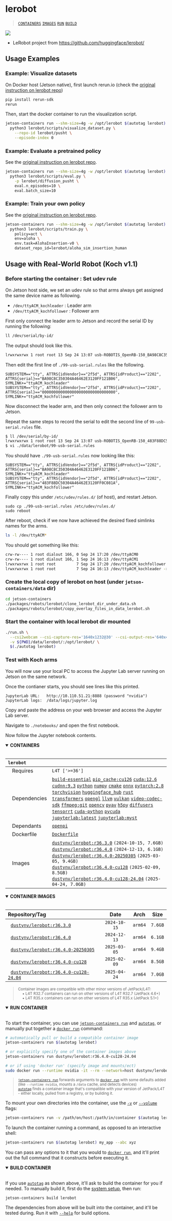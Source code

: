 # lerobot

> [`CONTAINERS`](#user-content-containers) [`IMAGES`](#user-content-images) [`RUN`](#user-content-run) [`BUILD`](#user-content-build)


<img src="https://github.com/user-attachments/assets/6a8967e1-f9dd-463f-906b-d9fd1f44450f">

* LeRobot project from https://github.com/huggingface/lerobot/

## Usage Examples

### Example: Visualize datasets

On Docker host (Jetson native), first launch rerun.io (check the [original instruction on lerobot repo](https://github.com/huggingface/lerobot/?tab=readme-ov-file#visualize-datasets))

```bash
pip install rerun-sdk
rerun
```

Then, start the docker container to run the visualization script.

```bash
jetson-containers run --shm-size=4g -w /opt/lerobot $(autotag lerobot) \
  python3 lerobot/scripts/visualize_dataset.py \
    --repo-id lerobot/pusht \
    --episode-index 0
```

### Example: Evaluate a pretrained policy

See the [original instruction on lerobot repo](https://github.com/huggingface/lerobot/?tab=readme-ov-file#evaluate-a-pretrained-policy).

```bash
jetson-containers run --shm-size=4g -w /opt/lerobot $(autotag lerobot) \
  python3 lerobot/scripts/eval.py \
    -p lerobot/diffusion_pusht \
    eval.n_episodes=10 \
    eval.batch_size=10
```

### Example: Train your own policy

See the [original instruction on lerobot repo](https://github.com/huggingface/lerobot/?tab=readme-ov-file#train-your-own-policy).

```bash
jetson-containers run --shm-size=4g -w /opt/lerobot $(autotag lerobot) \
  python3 lerobot/scripts/train.py \
    policy=act \
    env=aloha \
    env.task=AlohaInsertion-v0 \
    dataset_repo_id=lerobot/aloha_sim_insertion_human 
```

## Usage with Real-World Robot (Koch v1.1)

### Before starting the container : Set udev rule

On Jetson host side, we set an udev rule so that arms always get assigned the same device name as following.

- `/dev/ttyACM_kochleader`   : Leader arm
- `/dev/ttyACM_kochfollower` : Follower arm

First only connect the leader arm to Jetson and record the serial ID by running the following:

```bash
ll /dev/serial/by-id/
```

The output should look like this.

```bash
lrwxrwxrwx 1 root root 13 Sep 24 13:07 usb-ROBOTIS_OpenRB-150_BA98C8C350304A46462E3120FF121B06-if00 -> ../../ttyACM1
```

Then edit the first line of `./99-usb-serial.rules` like the following.

```
SUBSYSTEM=="tty", ATTRS{idVendor}=="2f5d", ATTRS{idProduct}=="2202", ATTRS{serial}=="BA98C8C350304A46462E3120FF121B06", SYMLINK+="ttyACM_kochleader"
SUBSYSTEM=="tty", ATTRS{idVendor}=="2f5d", ATTRS{idProduct}=="2202", ATTRS{serial}=="00000000000000000000000000000000", SYMLINK+="ttyACM_kochfollower"
```

Now disconnect the leader arm, and then only connect the follower arm to Jetson.

Repeat the same steps to record the serial to edit the second line of `99-usb-serial.rules` file.

```bash
$ ll /dev/serial/by-id/
lrwxrwxrwx 1 root root 13 Sep 24 13:07 usb-ROBOTIS_OpenRB-150_483F88DC50304A46462E3120FF0C081A-if00 -> ../../ttyACM0
$ vi ./data/lerobot/99-usb-serial.rules
```

You should have `./99-usb-serial.rules` now looking like this:

```
SUBSYSTEM=="tty", ATTRS{idVendor}=="2f5d", ATTRS{idProduct}=="2202", ATTRS{serial}=="BA98C8C350304A46462E3120FF121B06", SYMLINK+="ttyACM_kochleader"
SUBSYSTEM=="tty", ATTRS{idVendor}=="2f5d", ATTRS{idProduct}=="2202", ATTRS{serial}=="483F88DC50304A46462E3120FF0C081A", SYMLINK+="ttyACM_kochfollower"
```

Finally copy this under `/etc/udev/rules.d/` (of host), and restart Jetson.

```
sudo cp ./99-usb-serial.rules /etc/udev/rules.d/
sudo reboot
```

After reboot, check if we now have achieved the desired fixed simlinks names for the arms.

```bash
ls -l /dev/ttyACM*
```

You should get something like this:

```bash
crw-rw---- 1 root dialout 166, 0 Sep 24 17:20 /dev/ttyACM0
crw-rw---- 1 root dialout 166, 1 Sep 24 16:13 /dev/ttyACM1
lrwxrwxrwx 1 root root         7 Sep 24 17:20 /dev/ttyACM_kochfollower -> ttyACM0
lrwxrwxrwx 1 root root         7 Sep 24 16:13 /dev/ttyACM_kochleader -> ttyACM1
```

### Create the local copy of lerobot on host (under `jetson-containers/data` dir)

```bash
cd jetson-containers
./packages/robots/lerobot/clone_lerobot_dir_under_data.sh
./packages/robots/lerobot/copy_overlay_files_in_data_lerobot.sh
```

### Start the container with local lerobot dir mounted

```bash
./run.sh \
  --csi2webcam --csi-capture-res='1640x1232@30' --csi-output-res='640x480@30' \
  -v ${PWD}/data/lerobot/:/opt/lerobot/ \
  $(./autotag lerobot)
```

### Test with Koch arms

You will now use your local PC to access the Jupyter Lab server running on Jetson on the same network.

Once the contianer starts, you should see lines like this printed.

```
JupyterLab URL:   http://10.110.51.21:8888 (password "nvidia")
JupyterLab logs:  /data/logs/jupyter.log
```

Copy and paste the address on your web browser and access the Jupyter Lab server.

Navigate to `./notebooks/` and open the first notebook.

Now follow the Jupyter notebook contents.




<details open>
<summary><b><a id="containers">CONTAINERS</a></b></summary>
<br>

| **`lerobot`** | |
| :-- | :-- |
| &nbsp;&nbsp;&nbsp;Requires | `L4T ['>=36']` |
| &nbsp;&nbsp;&nbsp;Dependencies | [`build-essential`](/packages/build/build-essential) [`pip_cache:cu126`](/packages/cuda/cuda) [`cuda:12.6`](/packages/cuda/cuda) [`cudnn:9.3`](/packages/cuda/cudnn) [`python`](/packages/build/python) [`numpy`](/packages/numeric/numpy) [`cmake`](/packages/build/cmake/cmake_pip) [`onnx`](/packages/ml/onnx) [`pytorch:2.8`](/packages/pytorch) [`torchvision`](/packages/pytorch/torchvision) [`huggingface_hub`](/packages/llm/huggingface_hub) [`rust`](/packages/build/rust) [`transformers`](/packages/llm/transformers) [`opengl`](/packages/multimedia/opengl) [`llvm`](/packages/build/llvm) [`vulkan`](/packages/multimedia/vulkan) [`video-codec-sdk`](/packages/multimedia/video-codec-sdk) [`ffmpeg:git`](/packages/multimedia/ffmpeg) [`opencv`](/packages/cv/opencv) [`pyav`](/packages/multimedia/pyav) [`h5py`](/packages/build/h5py) [`diffusers`](/packages/diffusion/diffusers) [`tensorrt`](/packages/cuda/tensorrt) [`cuda-python`](/packages/cuda/cuda-python) [`pycuda`](/packages/cuda/pycuda) [`jupyterlab:latest`](/packages/code/jupyterlab) [`jupyterlab:myst`](/packages/code/jupyterlab) |
| &nbsp;&nbsp;&nbsp;Dependants | [`openpi`](/packages/robots/openpi) |
| &nbsp;&nbsp;&nbsp;Dockerfile | [`Dockerfile`](Dockerfile) |
| &nbsp;&nbsp;&nbsp;Images | [`dustynv/lerobot:r36.3.0`](https://hub.docker.com/r/dustynv/lerobot/tags) `(2024-10-15, 7.6GB)`<br>[`dustynv/lerobot:r36.4.0`](https://hub.docker.com/r/dustynv/lerobot/tags) `(2024-12-13, 6.1GB)`<br>[`dustynv/lerobot:r36.4.0-20250305`](https://hub.docker.com/r/dustynv/lerobot/tags) `(2025-03-05, 9.4GB)`<br>[`dustynv/lerobot:r36.4.0-cu128`](https://hub.docker.com/r/dustynv/lerobot/tags) `(2025-02-09, 8.5GB)`<br>[`dustynv/lerobot:r36.4.0-cu128-24.04`](https://hub.docker.com/r/dustynv/lerobot/tags) `(2025-04-24, 7.0GB)` |

</details>

<details open>
<summary><b><a id="images">CONTAINER IMAGES</a></b></summary>
<br>

| Repository/Tag | Date | Arch | Size |
| :-- | :--: | :--: | :--: |
| &nbsp;&nbsp;[`dustynv/lerobot:r36.3.0`](https://hub.docker.com/r/dustynv/lerobot/tags) | `2024-10-15` | `arm64` | `7.6GB` |
| &nbsp;&nbsp;[`dustynv/lerobot:r36.4.0`](https://hub.docker.com/r/dustynv/lerobot/tags) | `2024-12-13` | `arm64` | `6.1GB` |
| &nbsp;&nbsp;[`dustynv/lerobot:r36.4.0-20250305`](https://hub.docker.com/r/dustynv/lerobot/tags) | `2025-03-05` | `arm64` | `9.4GB` |
| &nbsp;&nbsp;[`dustynv/lerobot:r36.4.0-cu128`](https://hub.docker.com/r/dustynv/lerobot/tags) | `2025-02-09` | `arm64` | `8.5GB` |
| &nbsp;&nbsp;[`dustynv/lerobot:r36.4.0-cu128-24.04`](https://hub.docker.com/r/dustynv/lerobot/tags) | `2025-04-24` | `arm64` | `7.0GB` |

> <sub>Container images are compatible with other minor versions of JetPack/L4T:</sub><br>
> <sub>&nbsp;&nbsp;&nbsp;&nbsp;• L4T R32.7 containers can run on other versions of L4T R32.7 (JetPack 4.6+)</sub><br>
> <sub>&nbsp;&nbsp;&nbsp;&nbsp;• L4T R35.x containers can run on other versions of L4T R35.x (JetPack 5.1+)</sub><br>
</details>

<details open>
<summary><b><a id="run">RUN CONTAINER</a></b></summary>
<br>

To start the container, you can use [`jetson-containers run`](/docs/run.md) and [`autotag`](/docs/run.md#autotag), or manually put together a [`docker run`](https://docs.docker.com/engine/reference/commandline/run/) command:
```bash
# automatically pull or build a compatible container image
jetson-containers run $(autotag lerobot)

# or explicitly specify one of the container images above
jetson-containers run dustynv/lerobot:r36.4.0-cu128-24.04

# or if using 'docker run' (specify image and mounts/ect)
sudo docker run --runtime nvidia -it --rm --network=host dustynv/lerobot:r36.4.0-cu128-24.04
```
> <sup>[`jetson-containers run`](/docs/run.md) forwards arguments to [`docker run`](https://docs.docker.com/engine/reference/commandline/run/) with some defaults added (like `--runtime nvidia`, mounts a `/data` cache, and detects devices)</sup><br>
> <sup>[`autotag`](/docs/run.md#autotag) finds a container image that's compatible with your version of JetPack/L4T - either locally, pulled from a registry, or by building it.</sup>

To mount your own directories into the container, use the [`-v`](https://docs.docker.com/engine/reference/commandline/run/#volume) or [`--volume`](https://docs.docker.com/engine/reference/commandline/run/#volume) flags:
```bash
jetson-containers run -v /path/on/host:/path/in/container $(autotag lerobot)
```
To launch the container running a command, as opposed to an interactive shell:
```bash
jetson-containers run $(autotag lerobot) my_app --abc xyz
```
You can pass any options to it that you would to [`docker run`](https://docs.docker.com/engine/reference/commandline/run/), and it'll print out the full command that it constructs before executing it.
</details>
<details open>
<summary><b><a id="build">BUILD CONTAINER</b></summary>
<br>

If you use [`autotag`](/docs/run.md#autotag) as shown above, it'll ask to build the container for you if needed.  To manually build it, first do the [system setup](/docs/setup.md), then run:
```bash
jetson-containers build lerobot
```
The dependencies from above will be built into the container, and it'll be tested during.  Run it with [`--help`](/jetson_containers/build.py) for build options.
</details>

